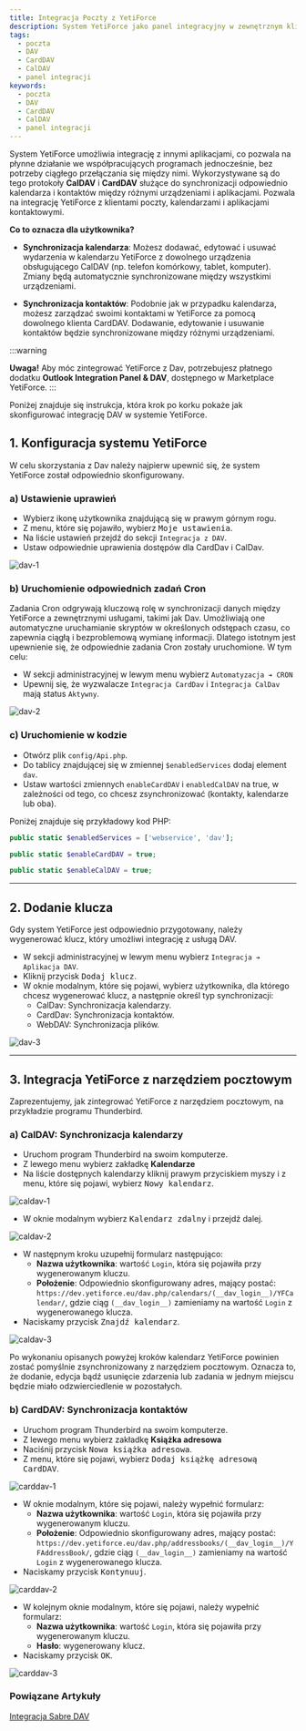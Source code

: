 ```yaml
---
title: Integracja Poczty z YetiForce
description: System YetiForce jako panel integracyjny w zewnętrznym kliencie poczty
tags:
  - poczta
  - DAV
  - CardDAV
  - CalDAV
  - panel integracji
keywords:
  - poczta
  - DAV
  - CardDAV
  - CalDAV
  - panel integracji
---
```


System YetiForce umożliwia integrację z innymi aplikacjami, co pozwala na płynne działanie we współpracujących programach jednocześnie, bez potrzeby ciągłego przełączania się między nimi. Wykorzystywane są do tego protokoły **CalDAV** i **CardDAV** służące do synchronizacji odpowiednio kalendarza i kontaktów między różnymi urządzeniami i aplikacjami. Pozwala na integrację YetiForce z klientami poczty, kalendarzami i aplikacjami kontaktowymi.

**Co to oznacza dla użytkownika?**

* **Synchronizacja kalendarza**: Możesz dodawać, edytować i usuwać wydarzenia w kalendarzu YetiForce z dowolnego urządzenia obsługującego CalDAV (np. telefon komórkowy, tablet, komputer). Zmiany będą automatycznie synchronizowane między wszystkimi urządzeniami.

* **Synchronizacja kontaktów**: Podobnie jak w przypadku kalendarza, możesz zarządzać swoimi kontaktami w YetiForce za pomocą dowolnego klienta CardDAV. Dodawanie, edytowanie i usuwanie kontaktów będzie synchronizowane między różnymi urządzeniami.


:::warning

**Uwaga!** Aby móc zintegrować YetiForce z Dav, potrzebujesz płatnego dodatku **Outlook Integration Panel & DAV**, dostępnego w Marketplace YetiForce.
:::

Poniżej znajduje się instrukcja, która krok po korku pokaże jak skonfigurować integrację DAV w systemie YetiForce.

## 1. Konfiguracja systemu YetiForce

W celu skorzystania z Dav należy najpierw upewnić się, że system YetiForce został odpowiednio skonfigurowany.

### a) Ustawienie uprawień

* Wybierz ikonę użytkownika znajdującą się w prawym górnym rogu.
* Z menu, które się pojawiło, wybierz <kbd>Moje ustawienia</kbd>.
* Na liście ustawień przejdź do sekcji ```Integracja z DAV```.
* Ustaw odpowiednie uprawienia dostępów dla CardDav i CalDav.

![dav-1](dav-1.jpg)

### b) Uruchomienie odpowiednich zadań Cron

Zadania Cron odgrywają kluczową rolę w synchronizacji danych między YetiForce a zewnętrznymi usługami, takimi jak Dav. Umożliwiają one automatyczne uruchamianie skryptów w określonych odstępach czasu, co zapewnia ciągłą i bezproblemową wymianę informacji. Dlatego istotnym jest upewnienie się, że odpowiednie zadania Cron zostały uruchomione. W tym celu:

* W sekcji administracyjnej w lewym menu wybierz ```Automatyzacja ➔ CRON```
* Upewnij się, że wyzwalacze ```Integracja CardDav``` i ```Integracja CalDav``` mają status ```Aktywny```.

![dav-2](dav-2.jpg)

### c) Uruchomienie w kodzie

* Otwórz plik ```config/Api.php```.
* Do tablicy znajdującej się w zmiennej ```$enabledServices``` dodaj element ```dav```.
* Ustaw wartości zmiennych ```enableCardDAV``` i ```enabledCalDAV``` na true, w zależności od tego, co chcesz zsynchronizować (kontakty, kalendarze lub oba).

Poniżej znajduje się przykładowy kod PHP:

```php
public static $enabledServices = ['webservice', 'dav'];

public static $enableCardDAV = true;

public static $enableCalDAV = true;

```

---

## 2. Dodanie klucza

Gdy system YetiForce jest odpowiednio przygotowany, należy wygenerować klucz, który umożliwi integrację z usługą DAV.

* W sekcji administracyjnej w lewym menu wybierz ```Integracja ➔ Aplikacja DAV```.
* Kliknij przycisk <kbd>Dodaj klucz</kbd>.
* W oknie modalnym, które się pojawi, wybierz użytkownika, dla którego chcesz wygenerować klucz, a następnie określ typ synchronizacji:
  * CalDav: Synchronizacja kalendarzy.
  * CardDav: Synchronizacja kontaktów.
  * WebDAV: Synchronizacja plików.

![dav-3](dav-3.jpg)

---

## 3. Integracja YetiForce z narzędziem pocztowym

Zaprezentujemy, jak zintegrować YetiForce z narzędziem pocztowym, na przykładzie programu Thunderbird.

### a) CalDAV: Synchronizacja kalendarzy

* Uruchom program Thunderbird na swoim komputerze.
* Z lewego menu wybierz zakładkę **Kalendarze**
* Na liście dostępnych kalendarzy kliknij prawym przyciskiem myszy i z menu, które się pojawi, wybierz <kbd>Nowy kalendarz</kbd>.

![caldav-1](caldav-1.jpg)

* W oknie modalnym wybierz <kbd>Kalendarz zdalny</kbd> i przejdź dalej.

![caldav-2](caldav-2.jpg)

* W następnym kroku uzupełnij formularz następująco:
	* **Nazwa użytkownika**: wartość ```Login```, która się pojawiła przy wygenerowanym kluczu.
    * **Położenie**: Odpowiednio skonfigurowany adres, mający postać: ```https://dev.yetiforce.eu/dav.php/calendars/(__dav_login__)/YFCalendar/```, gdzie ciąg ```(__dav_login__)``` zamieniamy na wartość ```Login``` z wygenerowanego klucza.
* Naciskamy przycisk <kbd>Znajdź kalendarz</kbd>.

![caldav-3](caldav-3.jpg)

Po wykonaniu opisanych powyżej kroków kalendarz YetiForce powinien zostać pomyślnie zsynchronizowany z narzędziem pocztowym. Oznacza to, że dodanie, edycja bądź usunięcie zdarzenia lub zadania w jednym miejscu będzie miało odzwierciedlenie w pozostałych.

### b) CardDAV: Synchronizacja kontaktów

* Uruchom program Thunderbird na swoim komputerze.
* Z lewego menu wybierz zakładkę **Książka adresowa**
* Naciśnij przycisk <kbd>Nowa książka adresowa</kbd>.
* Z menu, które się pojawi, wybierz <kbd>Dodaj książkę adresową CardDAV</kbd>.

![carddav-1](carddav-1.jpg)

* W oknie modalnym, które się pojawi, należy wypełnić formularz:
	* **Nazwa użytkownika**: wartość ```Login```, która się pojawiła przy wygenerowanym kluczu.
	* **Położenie**: Odpowiednio skonfigurowany adres, mający postać: ```https://dev.yetiforce.eu/dav.php/addressbooks/(__dav_login__)/YFAddressBook/```, gdzie ciąg ```(__dav_login__)``` zamieniamy na wartość ```Login``` z wygenerowanego klucza.
* Naciskamy przycisk <kbd>Kontynuuj</kbd>.

![carddav-2](carddav-2.jpg)

* W kolejnym oknie modalnym, które się pojawi, należy wypełnić formularz:
	* **Nazwa użytkownika**: wartość ```Login```, która się pojawiła przy wygenerowanym kluczu.
	* **Hasło**: wygenerowany klucz.
* Naciskamy przycisk <kbd>OK</kbd>.

![carddav-3](carddav-3.jpg)


### Powiązane Artykuły

[Integracja Sabre DAV](/administrator-guides/apps/#integracja-z-sabredav)
